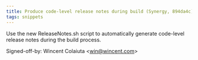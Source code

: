 ```yaml
---
title: Produce code-level release notes during build (Synergy, 894da4c)
tags: snippets
---
```


Use the new ReleaseNotes.sh script to automatically generate code-level release notes during the build process.

Signed-off-by: Wincent Colaiuta &lt;win@wincent.com&gt;
